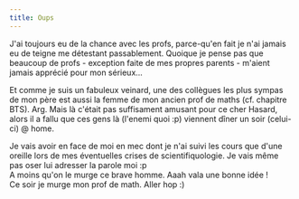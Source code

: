 ```yaml
---
title: Oups
---
```


J'ai toujours eu de la chance avec les profs, parce-qu'en fait je n'ai jamais
eu de teigne me détestant passablement. Quoique je pense pas que beaucoup de
profs - exception faite de mes propres parents - m'aient jamais apprécié pour
mon sérieux...

Et comme je suis un fabuleux veinard, une des collègues les plus sympas de mon
père est aussi la femme de mon ancien prof de maths (cf. chapitre BTS). Arg.
Mais là c'était pas suffisament amusant pour ce cher Hasard, alors il a fallu
que ces gens là (l'enemi quoi :p) viennent dîner un soir (celui-ci) @ home.

Je vais avoir en face de moi en mec dont je n'ai suivi les cours que d'une
oreille lors de mes éventuelles crises de scientifiquologie. Je vais même pas
oser lui adresser la parole moi :p  
A moins qu'on le murge ce brave homme. Aaah vala une bonne idée !  
Ce soir je murge mon prof de math. Aller hop :)

